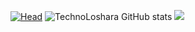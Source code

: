 [![Head](https://i.postimg.cc/25GC4tZf/1.png)](https://github.com/TechnoLoshara) 
![TechnoLoshara GitHub stats](https://github-readme-stats.vercel.app/api?username=TechnoLoshara&theme=dark&show_icons=true) 
![](https://komarev.com/ghpvc/?username=technoloshara&color=gray&style=for-the-badge)
